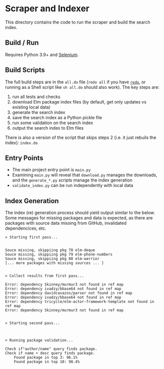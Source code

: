 # Scraper and Indexer

This directory contains the code to run the scraper and build the search index.

## Build / Run

Requires Python 3.9+ and [Selenium](https://selenium-python.readthedocs.io/).

## Build Scripts

The full build steps are in the `all.do` file (`redo all` if you have [`redo`](https://redo.readthedocs.io/en/latest/), or running as a Shell script like `sh all.do` should also work). The key steps are:

1. run all tests and checks
2. download Elm package index files (by default, get only updates vs existing local data)
3. generate the search index
4. save the search index as a Python pickle file
5. run some validation on the search index
6. output the search index to Elm files

There is also a version of the script that skips steps 2 (i.e. it just rebuils the index): `index.do`

## Entry Points

- The main project entry point is `main.py`
- Examining `main.py` will reveal that `download.py` manages the downloads, and the `generate_*.py` scripts manage the index generation
- `validate_index.py` can be run independently with local data 


## Index Generation

The index (re) generation process should yield output similar to the below. Some messages for missing packages and data is expected, as there are packages with source data missing from GitHub, invalidated dependencices, etc.

```shell
> Starting first pass...


Souce missing, skippiing pkg 78 elm-deque
Souce missing, skippiing pkg 79 elm-phone-numbers
Souce missing, skippiing pkg 80 elm-warrior
[... more packages with missing sources ... ]


> Collect results from first pass...

Error: dependency Skinney/murmur3 not found in ref map
Error: dependency ivadzy/bbase64 not found in ref map
Error: dependency davidcavazos/parser not found in ref map
Error: dependency ivadzy/bbase64 not found in ref map
Error: dependency tricycle/elm-actor-framework-template not found in ref map
Error: dependency Skinney/murmur3 not found in ref map


> Starting second pass...



> Running package validation...

Check if"author/name" query finds package.
Check if name + desc query finds package.
	Found package in top 3: 96.1%
	Found package in top 10: 98.4%
```
